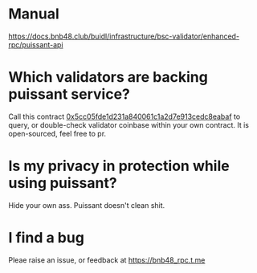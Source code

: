 # Manual
https://docs.bnb48.club/buidl/infrastructure/bsc-validator/enhanced-rpc/puissant-api

# Which validators are backing puissant service?
Call this contract [0x5cc05fde1d231a840061c1a2d7e913cedc8eabaf](https://bscscan.com/address/0x5cc05fde1d231a840061c1a2d7e913cedc8eabaf) to query, or double-check validator coinbase within your own contract.
It is open-sourced, feel free to pr.

# Is my privacy in protection while using puissant?
Hide your own ass. Puissant doesn't clean shit.

# I find a bug
Pleae raise an issue, or feedback at https://bnb48_rpc.t.me
